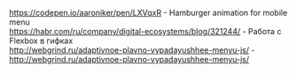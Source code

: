 https://codepen.io/aaroniker/pen/LXVqxR - Hamburger animation for mobile menu <br>
https://habr.com/ru/company/digital-ecosystems/blog/321244/ - Работа с Flexbox в гифках <br>
http://webgrind.ru/adaptivnoe-plavno-vypadayushhee-menyu-js/ - http://webgrind.ru/adaptivnoe-plavno-vypadayushhee-menyu-js/ <br>
